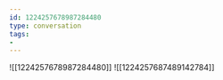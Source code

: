 ```yaml
---
id: 1224257678987284480
type: conversation
tags:
- 
---
```

![[1224257678987284480]]
![[1224257687489142784]]

